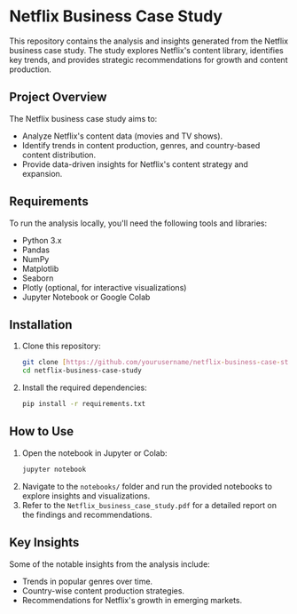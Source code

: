 # Netflix Business Case Study

This repository contains the analysis and insights generated from the Netflix business case study. The study explores Netflix's content library, identifies key trends, and provides strategic recommendations for growth and content production.

## Project Overview

The Netflix business case study aims to:
- Analyze Netflix's content data (movies and TV shows).
- Identify trends in content production, genres, and country-based content distribution.
- Provide data-driven insights for Netflix's content strategy and expansion.


## Requirements
To run the analysis locally, you'll need the following tools and libraries:
- Python 3.x
- Pandas
- NumPy
- Matplotlib
- Seaborn
- Plotly (optional, for interactive visualizations)
- Jupyter Notebook or Google Colab

## Installation
1. Clone this repository:
   ```bash
   git clone [https://github.com/yourusername/netflix-business-case-study.git](https://github.com/ShreyNaik123/Netflix-Business-case-study.git)
   cd netflix-business-case-study
   ```
2. Install the required dependencies:
   ```bash
   pip install -r requirements.txt
   ```

## How to Use
1. Open the notebook in Jupyter or Colab:
   ```bash
   jupyter notebook
   ```
2. Navigate to the `notebooks/` folder and run the provided notebooks to explore insights and visualizations.
3. Refer to the `Netflix_business_case_study.pdf` for a detailed report on the findings and recommendations.

## Key Insights
Some of the notable insights from the analysis include:
- Trends in popular genres over time.
- Country-wise content production strategies.
- Recommendations for Netflix's growth in emerging markets.


